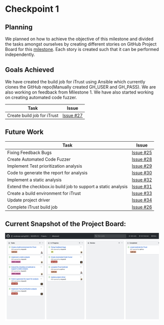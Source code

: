 # Checkpoint 1
## Planning
We planned on how to achieve the objective of this milestone and divided the tasks amongst ourselves by creating different stories on GitHub Project Board for this [milestone](https://github.ncsu.edu/cscdevops-spring2020/DEVOPS-10/projects/2). Each story is created such that it can be performed independently.

## Goals Achieved
We have created the build job for iTrust using Ansible which currently clones the GitHub repo(Manually created GH_USER and GH_PASS). We are also working on feedback from Milestone 1. We have also started working on creating automated code fuzzer.

| Task | Issue |
| ------ | ------ |
| Create build job for iTrust | [Issue #27](https://github.ncsu.edu/cscdevops-spring2020/DEVOPS-10/Issue/27) |

## Future Work
| Task | Issue |
| ------ | ------ |
| Fixing Feedback Bugs | [Issue #25](https://github.ncsu.edu/cscdevops-spring2020/DEVOPS-10/Issue/25) |
| Create Automated Code Fuzzer | [Issue #28](https://github.ncsu.edu/cscdevops-spring2020/DEVOPS-10/Issue/28) |
| Implement Test prioritization analysis | [Issue #29](https://github.ncsu.edu/cscdevops-spring2020/DEVOPS-10/Issue/29) |
| Code to generate the report for analysis | [Issue #30](https://github.ncsu.edu/cscdevops-spring2020/DEVOPS-10/Issue/30) |
| Implement a static analysis | [Issue #32](https://github.ncsu.edu/cscdevops-spring2020/DEVOPS-10/Issue/32) |
| Extend the checkbox.io build job to support a static analysis | [Issue #31](https://github.ncsu.edu/cscdevops-spring2020/DEVOPS-10/Issue/31) |
| Create a build environment for iTrust | [Issue #33](https://github.ncsu.edu/cscdevops-spring2020/DEVOPS-10/Issue/33) |
| Update project driver | [Issue #34](https://github.ncsu.edu/cscdevops-spring2020/DEVOPS-10/Issue/34) |
| Complete iTrust build job | [Issue #26](https://github.ncsu.edu/cscdevops-spring2020/DEVOPS-10/Issue/26) |


## Current Snapshot of the Project Board:
![img](../imgs/milestone2_project_board_checkpoint1.png)
